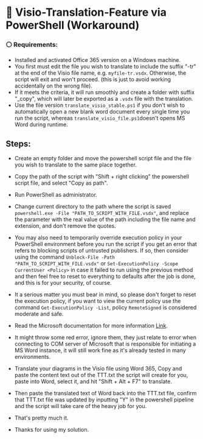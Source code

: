 # 🔷 Visio-Translation-Feature via PowerShell (Workaround)

### ⚪ Requirements:

- Installed and activated Office 365 version on a Windows machine.
- You first must edit the file you wish to translate to include the suffix "-tr" at the end of the Visio file name, e.g. `myfile-tr.vsdx`. Otherwise, the script will exit and won't proceed. (this is just to avoid working accidentally on the wrong file).
- If it meets the criteria, it will run smoothly and create a folder with suffix "_copy", which will later be exported as a `.vsdx` file with the translation.
- Use the file version `translate_visio_stable.ps1` if you don't wish to automatically open a new blank word document every single time you run the script, whereas `translate_visio_file.ps1`doesn't opens MS Word during runtime.

## Steps:

- Create an empty folder and move the powershell script file and the file you wish to translate to the same place together.
- Copy the path of the script with "Shift + right clicking" the powershell script file, and select "Copy as path".
- Run PowerShell as administrator.
-  Change current directory to the path where the script is saved `powershell.exe -File "PATH_TO_SCRIPT_WITH_FILE.vsdx"`, and replace the parameter with the real value of the path including the file name and extension, and don't remove the quotes.
  
- You may also need to temporarily override execution policy in your PowerShell environment before you run the script if you get an error that refers to blocking scripts of untrusted publishers. If so, then consider using the command `Unblock-File -Path "PATH_TO_SCRIPT_WITH_FILE.vsdx"` or `Set-ExecutionPolicy -Scope CurrentUser <Policy>` in case it failed to run using the previous method and then feel free to reset to everything to defaults after the job is done, and this is for your security, of course.
  
- It a serious matter you must bear in mind, so please don't forget to reset the execution policy, if you want to view the current policy use the command `Get-ExecutionPolicy -List`, policy `RemoteSigned` is considered moderate and safe.
- Read the Microsoft documentation for more information [Link](https://learn.microsoft.com/en-us/powershell/module/microsoft.powershell.security/set-executionpolicy?view=powershell-7.4).

- It might throw some red error, ignore them, they just relate to error when connecting to COM server of Microsoft that is responsible for initiating a MS Word instance, it will still work fine as it's already tested in many environments.

- Translate your diagrams in the Visio file using Word 365, Copy and paste the content text out of the TTT.txt the script will create for you, paste into Word, select it, and hit "Shift + Alt + F7" to translate.
- Then paste the translated text of Word back into the TTT.txt file, confirm that TTT.txt file was updated by inputting "Y" in the powershell pipeline and the script will take care of the heavy job for you.

- That's pretty much it.
- Thanks for using my solution.
